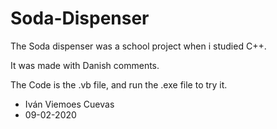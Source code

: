 # Soda-Dispenser
The Soda dispenser was a school project when i studied C++.

It was made with Danish comments.

The Code is the .vb file, and run the .exe file to try it.

* Iván Viemoes Cuevas
* 09-02-2020
